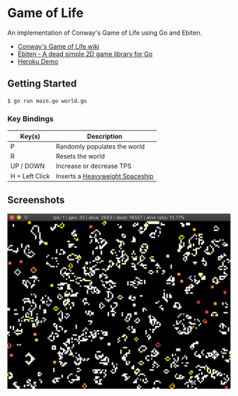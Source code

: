 # Game of Life

An implementation of Conway's Game of Life using Go and Ebiten.

- [Conway's Game of Life wiki](https://en.wikipedia.org/wiki/Conway%27s_Game_of_Life)
- [Ebiten - A dead simple 2D game library for Go](https://ebiten.org/)
- [Heroku Demo](https://go-game-of-life.herokuapp.com/)

## Getting Started

```
$ go run main.go world.go
```

### Key Bindings

| Key(s)         | Description                    |
| -------------- | -------------------------------|
| P              | Randomly populates the world   |
| R              | Resets the world               |
| UP / DOWN      | Increase or decrease TPS       |
| H + Left Click | Inserts a [Heavyweight Spaceship](https://en.wikipedia.org/wiki/Conway%27s_Game_of_Life#/media/File:Animated_Hwss.gif) |

## Screenshots

![](screenshots/1.png)
